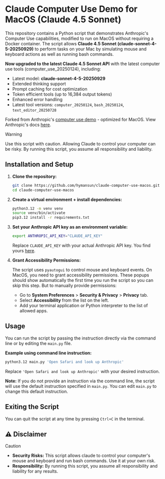 # Claude Computer Use Demo for MacOS (Claude 4.5 Sonnet)

This repository contains a Python script that demonstrates Anthropic's Computer Use capabilities, modified to run on MacOS without requiring a Docker container. The script allows **Claude 4.5 Sonnet (claude-sonnet-4-5-20250929)** to perform tasks on your Mac by simulating mouse and keyboard actions as well as running bash commands.

**Now upgraded to the latest Claude 4.5 Sonnet API** with the latest computer use tools (computer_use_20250124), including:
- Latest model: **claude-sonnet-4-5-20250929**
- Extended thinking support
- Prompt caching for cost optimization
- Token efficient tools (up to 16,384 output tokens)
- Enhanced error handling
- Latest tool versions: `computer_20250124`, `bash_20250124`, `text_editor_20250728`

Forked from Anthropic's [computer use demo](https://github.com/anthropics/anthropic-quickstarts/tree/main/computer-use-demo) - optimized for MacOS.
View Anthropic's docs [here](https://docs.anthropic.com/en/docs/build-with-claude/computer-use).

> [!WARNING]  
> Use this script with caution. Allowing Claude to control your computer can be risky. By running this script, you assume all responsibility and liability.

## Installation and Setup

1. **Clone the repository:**

   ```bash
   git clone https://github.com/hymansun/claude-computer-use-macos.git
   cd claude-computer-use-macos
   ```

2. **Create a virtual environment + install dependencies:** 

   ```bash
   python3.12 -m venv venv
   source venv/bin/activate
   pip3.12 install -r requirements.txt
   ```

3. **Set your Anthropic API key as an environment variable:**

   ```bash
   export ANTHROPIC_API_KEY="CLAUDE_API_KEY"
   ```

   Replace `CLAUDE_API_KEY` with your actual Anthropic API key. You find yours [here](https://console.anthropic.com/settings/keys).

4. **Grant Accessibility Permissions:**

   The script uses `pyautogui` to control mouse and keyboard events. On MacOS, you need to grant accessibility permissions. These popups should show automatically the first time you run the script so you can skip this step. But to manually provide permissions:

   - Go to **System Preferences** > **Security & Privacy** > **Privacy** tab.
   - Select **Accessibility** from the list on the left.
   - Add your terminal application or Python interpreter to the list of allowed apps.

## Usage

You can run the script by passing the instruction directly via the command line or by editing the `main.py` file.

**Example using command line instruction:**

```bash
python3.12 main.py 'Open Safari and look up Anthropic'
```

Replace `'Open Safari and look up Anthropic'` with your desired instruction.

**Note:** If you do not provide an instruction via the command line, the script will use the default instruction specified in `main.py`. You can edit `main.py` to change this default instruction.

## Exiting the Script

You can quit the script at any time by pressing `Ctrl+C` in the terminal.

## ⚠ Disclaimer

> [!CAUTION]
> - **Security Risks:** This script allows claude to control your computer's mouse and keyboard and run bash commands. Use it at your own risk.
> - **Responsibility:** By running this script, you assume all responsibility and liability for any results.
